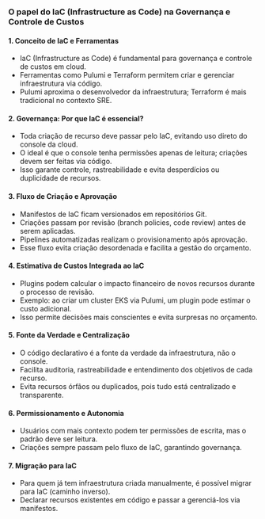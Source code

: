### O papel do IaC (Infrastructure as Code) na Governança e Controle de Custos

#### 1. Conceito de IaC e Ferramentas

- IaC (Infrastructure as Code) é fundamental para governança e controle de custos em cloud.
- Ferramentas como Pulumi e Terraform permitem criar e gerenciar infraestrutura via código.
- Pulumi aproxima o desenvolvedor da infraestrutura; Terraform é mais tradicional no contexto SRE.

#### 2. Governança: Por que IaC é essencial?

- Toda criação de recurso deve passar pelo IaC, evitando uso direto do console da cloud.
- O ideal é que o console tenha permissões apenas de leitura; criações devem ser feitas via código.
- Isso garante controle, rastreabilidade e evita desperdícios ou duplicidade de recursos.

#### 3. Fluxo de Criação e Aprovação

- Manifestos de IaC ficam versionados em repositórios Git.
- Criações passam por revisão (branch policies, code review) antes de serem aplicadas.
- Pipelines automatizadas realizam o provisionamento após aprovação.
- Esse fluxo evita criação desordenada e facilita a gestão do orçamento.

#### 4. Estimativa de Custos Integrada ao IaC

- Plugins podem calcular o impacto financeiro de novos recursos durante o processo de revisão.
- Exemplo: ao criar um cluster EKS via Pulumi, um plugin pode estimar o custo adicional.
- Isso permite decisões mais conscientes e evita surpresas no orçamento.

#### 5. Fonte da Verdade e Centralização

- O código declarativo é a fonte da verdade da infraestrutura, não o console.
- Facilita auditoria, rastreabilidade e entendimento dos objetivos de cada recurso.
- Evita recursos órfãos ou duplicados, pois tudo está centralizado e transparente.

#### 6. Permissionamento e Autonomia

- Usuários com mais contexto podem ter permissões de escrita, mas o padrão deve ser leitura.
- Criações sempre passam pelo fluxo de IaC, garantindo governança.

#### 7. Migração para IaC

- Para quem já tem infraestrutura criada manualmente, é possível migrar para IaC (caminho inverso).
- Declarar recursos existentes em código e passar a gerenciá-los via manifestos.
